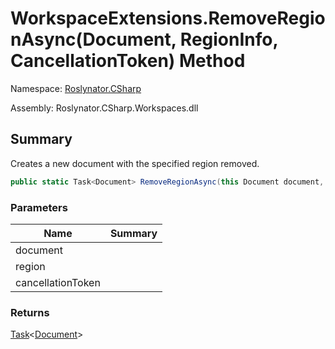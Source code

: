 # WorkspaceExtensions\.RemoveRegionAsync\(Document, RegionInfo, CancellationToken\) Method

Namespace: [Roslynator.CSharp](../../README.md)

Assembly: Roslynator\.CSharp\.Workspaces\.dll

## Summary

Creates a new document with the specified region removed\.

```csharp
public static Task<Document> RemoveRegionAsync(this Document document, RegionInfo region, CancellationToken cancellationToken = default(CancellationToken))
```

### Parameters

| Name | Summary |
| ---- | ------- |
| document | |
| region | |
| cancellationToken | |

### Returns

[Task](https://docs.microsoft.com/en-us/dotnet/api/system.threading.tasks.task-1)\<[Document](https://docs.microsoft.com/en-us/dotnet/api/microsoft.codeanalysis.document)>

